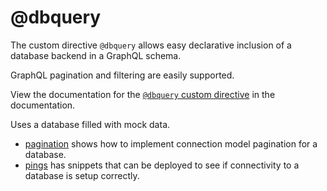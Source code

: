 # @dbquery

The custom directive `@dbquery` allows easy declarative inclusion of a database backend in a GraphQL schema.

GraphQL pagination and filtering are easily supported.

View the documentation for the [`@dbquery` custom directive](https://www.ibm.com/docs/en/api-connect/ace/saas?topic=directives-directive-dbquery) in the documentation.

Uses a database filled with mock data.

- [pagination](pagination) shows how to implement connection model pagination for a database.
- [pings](pings) has snippets that can be deployed to see if connectivity to a database is setup correctly.
